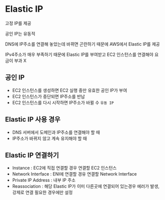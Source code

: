 # Elastic IP
고정 IP를 제공

공인 IP는 유동적 

DNS에 IP주소를 연결해 놓았는데 바뀌면 곤란하기 때문에 AWS에서 Elastic IP를 제공

IPv4주소가 매우 부족하기 때문에 Elastic IP를 부여받고 EC2 인스턴스를 연결해야 요금이 부과 X

## 공인 IP
- EC2 인스턴스를 생성하면 EC2 실행 중만 유효한 공인 IP가 부여
- EC2 인스턴스가 중단되면 IP주소를 반납
- EC2 인스턴스를 다시 시작하면 IP주소가 바뀔 수 `유동 IP`

## Elastic IP 사용 경우
- DNS 서버에서 도메인과 IP주소를 연결해야 할 때
- IP주소가 바뀌지 않고 계속 유지해야 할 때

## Elastic IP 연결하기
- Instance : EC2에 직접 연결할 경우 연결할 EC2 인스턴스
- Network Interface : ENI에 연결할 경유 연결할 Network Interface
- Private IP Address : 내부 IP 주소
- Reassociation : 해당 Elastic IP가 이미 다른곳에 연결되어 있는경우 에러가 발생, 강제로 연결 필요한 경우에만 설정